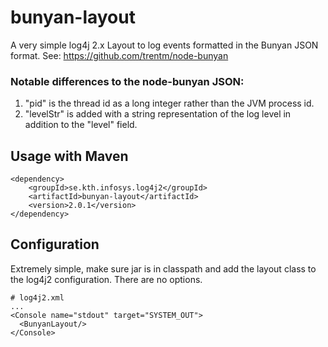 # bunyan-layout

A very simple log4j 2.x Layout to log events formatted in the Bunyan JSON format.
See: https://github.com/trentm/node-bunyan

### Notable differences to the node-bunyan JSON:

1. "pid" is the thread id as a long integer rather than the JVM process id.
1. "levelStr" is added with a string representation of the log level in addition to the "level" field.

## Usage with Maven

```
<dependency>
    <groupId>se.kth.infosys.log4j2</groupId>
    <artifactId>bunyan-layout</artifactId>
    <version>2.0.1</version>
</dependency>
```

## Configuration

Extremely simple, make sure jar is in classpath and add the layout class to the log4j2 configuration.
There are no options.

```
# log4j2.xml
...
<Console name="stdout" target="SYSTEM_OUT">
  <BunyanLayout/>
</Console>
```
